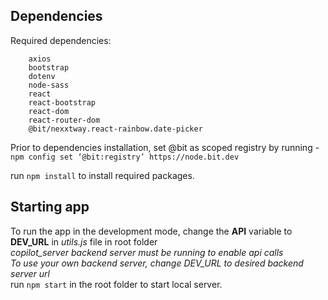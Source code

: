 ## Dependencies

Required dependencies:

```
    axios
    bootstrap
    dotenv
    node-sass
    react
    react-bootstrap
    react-dom
    react-router-dom
    @bit/nexxtway.react-rainbow.date-picker
```

Prior to dependencies installation, set @bit as scoped registry by running - <br/>
    `npm config set ‘@bit:registry’ https://node.bit.dev`

run `npm install` to install required packages.

## Starting app

To run the app in the development mode, change the **API** variable to **DEV_URL** in *utils.js* file in root folder<br/>
*copilot_server backend server must be running to enable api calls*<br/>
*To use your own backend server, change DEV_URL to desired backend server url*<br/>
run `npm start` in the root folder to start local server.

